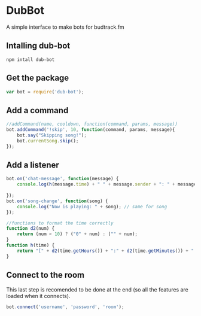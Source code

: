 # DubBot
A simple interface to make bots for budtrack.fm

## Intalling dub-bot

```
npm intall dub-bot
```

## Get the package
```js
var bot = require('dub-bot');
```

## Add a command
```js
//addCommand(name, cooldown, function(command, params, message))
bot.addCommand('!skip', 10, function(command, params, message){
	bot.say("Skipping song!");
	bot.currentSong.skip();
});
```

## Add a listener
```js
bot.on('chat-message', function(message) {
	console.log(h(message.time) + " " + message.sender + ": " + message); // message.sender and message
																		  //implicitly converted to String
});
bot.on('song-change', function(song) {
	console.log("Now is playing: " + song); // same for song
});

//functions to format the time correctly
function d2(num) {
	return (num < 10) ? ("0" + num) : ("" + num);
}
function h(time) {
	return "[" + d2(time.getHours()) + ":" + d2(time.getMinutes()) + ":" + d2(time.getSeconds()) + "]";
}
```

## Connect to the room
This last step is recomended to be done at the end (so all the features are loaded when it connects).
```js
bot.connect('username', 'password', 'room');
```